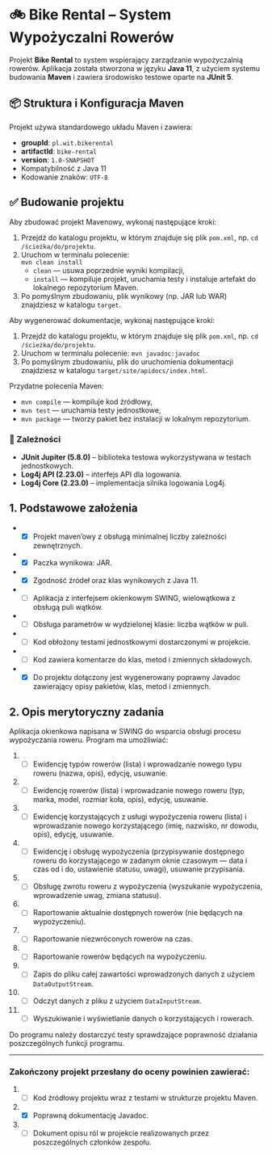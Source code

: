 # 🚲 Bike Rental – System Wypożyczalni Rowerów

Projekt **Bike Rental** to system wspierający zarządzanie wypożyczalnią rowerów. Aplikacja została stworzona w języku **Java 11**, z użyciem systemu budowania **Maven** i zawiera środowisko testowe oparte na **JUnit 5**.

## 📦 Struktura i Konfiguracja Maven

Projekt używa standardowego układu Maven i zawiera:

- **groupId**: `pl.wit.bikerental`
- **artifactId**: `bike-rental`
- **version**: `1.0-SNAPSHOT`
- Kompatybilność z Java 11
- Kodowanie znaków: `UTF-8`

## ✅ Budowanie projektu

Aby zbudować projekt Mavenowy, wykonaj następujące kroki:

1. Przejdź do katalogu projektu, w którym znajduje się plik `pom.xml`, np. `cd /ścieżka/do/projektu`.
2. Uruchom w terminalu polecenie:  
   `mvn clean install`  
   - `clean` — usuwa poprzednie wyniki kompilacji,  
   - `install` — kompiluje projekt, uruchamia testy i instaluje artefakt do lokalnego repozytorium Maven.
3. Po pomyślnym zbudowaniu, plik wynikowy (np. JAR lub WAR) znajdziesz w katalogu `target`.

Aby wygenerować dokumentacje, wykonaj następujące kroki:
1. Przejdź do katalogu projektu, w którym znajduje się plik `pom.xml`, np. `cd /ścieżka/do/projektu`.
2. Uruchom w terminalu polecenie:
   `mvn javadoc:javadoc`
3. Po pomyślnym zbudowaniu, plik do uruchomienia dokumentacji znajdziesz w katalogu `target/site/apidocs/index.html`.

Przydatne polecenia Maven:  
- `mvn compile` — kompiluje kod źródłowy,  
- `mvn test` — uruchamia testy jednostkowe,  
- `mvn package` — tworzy pakiet bez instalacji w lokalnym repozytorium.

### 📁 Zależności

- **JUnit Jupiter (5.8.0)** – biblioteka testowa wykorzystywana w testach jednostkowych.  
- **Log4j API (2.23.0)** – interfejs API dla logowania.  
- **Log4j Core (2.23.0)** – implementacja silnika logowania Log4j.  


## 1. Podstawowe założenia
- - [x] Projekt maven’owy z obsługą minimalnej liczby zależności zewnętrznych.
- - [x] Paczka wynikowa: JAR.
- - [x] Zgodność źródeł oraz klas wynikowych z Java 11.
- - [ ] Aplikacja z interfejsem okienkowym SWING, wielowątkowa z obsługą puli wątków.
- - [ ] Obsługa parametrów w wydzielonej klasie: liczba wątków w puli.
- - [ ] Kod obłożony testami jednostkowymi dostarczonymi w projekcie.
- - [ ] Kod zawiera komentarze do klas, metod i zmiennych składowych.
- - [x] Do projektu dołączony jest wygenerowany poprawny Javadoc zawierający opisy pakietów, klas, metod i zmiennych.

## 2. Opis merytoryczny zadania
Aplikacja okienkowa napisana w SWING do wsparcia obsługi procesu wypożyczania roweru. Program ma umożliwiać:

1. - [ ]  Ewidencję typów rowerów (lista) i wprowadzanie nowego typu roweru (nazwa, opis), edycję, usuwanie.
2. - [ ]  Ewidencję rowerów (lista) i wprowadzanie nowego roweru (typ, marka, model, rozmiar koła, opis), edycję, usuwanie.
3. - [ ]  Ewidencję korzystających z usługi wypożyczenia roweru (lista) i wprowadzanie nowego korzystającego (imię, nazwisko, nr dowodu, opis), edycję, usuwanie.
4. - [ ]  Ewidencję i obsługę wypożyczenia (przypisywanie dostępnego roweru do korzystającego w zadanym oknie czasowym — data i czas od i do, ustawienie statusu, uwagi), usuwanie przypisania.
5. - [ ]  Obsługę zwrotu roweru z wypożyczenia (wyszukanie wypożyczenia, wprowadzenie uwag, zmiana statusu).
6. - [ ]  Raportowanie aktualnie dostępnych rowerów (nie będących na wypożyczeniu).
7. - [ ]  Raportowanie niezwróconych rowerów na czas.
8. - [ ]  Raportowanie rowerów będących na wypożyczeniu.
9. - [ ]  Zapis do pliku całej zawartości wprowadzonych danych z użyciem `DataOutputStream`.
10. - [ ]  Odczyt danych z pliku z użyciem `DataInputStream`.
11. - [ ]  Wyszukiwanie i wyświetlanie danych o korzystających i rowerach.

Do programu należy dostarczyć testy sprawdzające poprawność działania poszczególnych funkcji programu.

---

### Zakończony projekt przesłany do oceny powinien zawierać:
1. - [ ]  Kod źródłowy projektu wraz z testami w strukturze projektu Maven.
2. - [x]  Poprawną dokumentację Javadoc.
3. - [ ]  Dokument opisu ról w projekcie realizowanych przez poszczególnych członków zespołu.
